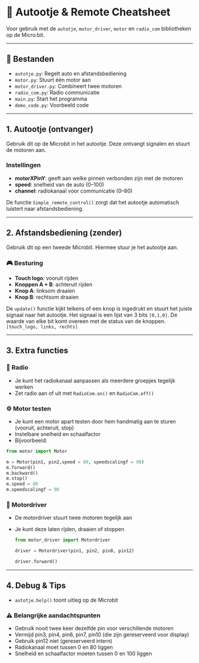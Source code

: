 # 🚗 Autootje & Remote Cheatsheet

Voor gebruik met de `autotje`, `motor_driver`, `motor` en `radio_com` bibliotheken op de Micro\:bit.

---

## 📁 Bestanden

* `autotje.py`: Regelt auto en afstandsbediening
* `motor.py`: Stuurt één motor aan
* `motor_driver.py`: Combineert twee motoren
* `radio_com.py`: Radio communicatie
* `main.py`: Start het programma
* `demo_code.py`: Voorbeeld code

---

## 1. Autootje (ontvanger)

Gebruik dit op de Microbit in het autootje. Deze ontvangt signalen en stuurt de motoren aan.

### Instellingen

* **motorXPinY**: geeft aan welke pinnen verbonden zijn met de motoren
* **speed**: snelheid van de auto (0–100)
* **channel**: radiokanaal voor communicatie (0–80)

De functie `Simple_remote_control()` zorgt dat het autootje automatisch luistert naar afstandsbediening.

---

## 2. Afstandsbediening (zender)

Gebruik dit op een tweede Microbit. Hiermee stuur je het autootje aan.

### 🎮 Besturing

* **Touch logo**: vooruit rijden
* **Knoppen A + B**: achteruit rijden
* **Knop A**: linksom draaien
* **Knop B**: rechtsom draaien

De `update()` functie kijkt telkens of een knop is ingedrukt en stuurt het juiste signaal naar het autootje.
Het signaal is een lijst van 3 bits `[0,1,0]`.
De waarde van elke bit komt overeen met de status van de knoppen.
`[touch_logo, links, rechts]`

---

## 3. Extra functies

### 📡 Radio

* Je kunt het radiokanaal aanpassen als meerdere groepjes tegelijk werken
* Zet radio aan of uit met `RadioCom.on()` en `RadioCom.off()`

### ⚙️ Motor testen

* Je kunt een motor apart testen door hem handmatig aan te sturen (vooruit, achteruit, stop)
* Instelbare snelheid en schaalfactor
* Bijvoorbeeld:
  
```python
from motor import Motor

m = Motor(pin1, pin2,speed = 80, speedscalingf = 90)
m.forward()
m.backward()
m.stop()
m.speed = 80
m.speedscalingf = 90
```

### 🔁 Motordriver

* De motordriver stuurt twee motoren tegelijk aan
* Je kunt deze laten rijden, draaien of stoppen

  ```python
  from motor_driver import Motordriver

  driver = Motordriver(pin1, pin2, pin8, pin12)

  driver.forward()
   ```

---

## 4. Debug & Tips

* `autotje.help()` toont uitleg op de Microbit

### ⚠️ Belangrijke aandachtspunten

* Gebruik nooit twee keer dezelfde pin voor verschillende motoren
* Vermijd pin3, pin4, pin6, pin7, pin10 (die zijn gereserveerd voor display)
* Gebruik pin12 niet (gereserveerd intern)
* Radiokanaal moet tussen 0 en 80 liggen
* Snelheid en schaalfactor moeten tussen 0 en 100 liggen
